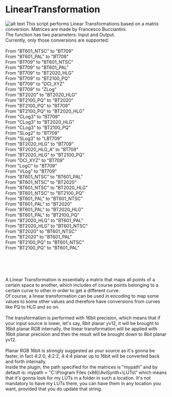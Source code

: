 # LinearTransformation
![alt text](https://i.ytimg.com/vi/kYB8IZa5AuE/maxresdefault.jpg)
This script performs Linear Transformations based on a matrix conversion. Matrices are made by Francesco Bucciantini.
<br>
The function has two parameters: Input and Output.
<br>
Currently, only those conversions are supported:
<br>
<br>
From "BT601_NTSC"          to "BT709"
<br>
From "BT601_PAL"           to "BT709"
<br>
From "BT709"               to "BT601_NTSC"
<br>
From "BT709"               to "BT601_PAL"
<br>
From "BT709"               to "BT2020_HLG"
<br>
From "BT709"               to "BT2100_PQ"
<br>
From "BT709"               to "DCI_XYZ"
<br>
From "BT709"               to "ZLog"
<br>
From "BT2020"              to "BT2020_HLG"
<br>
From "BT2100_PQ"           to "BT2020"
<br>
From "BT2100_PQ"           to "BT709"
<br>
From "BT2100_PQ"           to "BT2020_HLG"
<br>
From "CLog3"               to "BT709"
<br>
From "CLog3"               to "BT2020_HLG"
<br>
From "CLog3"               to "BT2100_PQ"
<br>
From "SLog2"               to "BT709"
<br>
From "SLog3"               to "LBT709"
<br>
From "BT2020_HLG"          to "BT709"
<br>
From "BT2020_HLG_A"        to "BT709"
<br>
From "BT2020_HLG"          to "BT2100_PQ"
<br>
From "DCI_XYZ"             to "BT709"
<br>
From "LogC"                to "BT709"
<br>
From "VLog"                to "BT709"
<br>
From "BT601_NTSC"          to "BT601_PAL"
<br>
From "BT601_NTSC"          to "BT2020"
<br>
From "BT601_NTSC"          to "BT2020_HLG"
<br>
From "BT601_NTSC"          to "BT2100_PQ"
<br>
From "BT601_PAL"           to "BT601_NTSC"
<br>
From "BT601_PAL"           to "BT2020"
<br>
From "BT601_PAL"           to "BT2020_HLG"
<br>
From "BT601_PAL"           to "BT2100_PQ"
<br>
From "BT2020_HLG"          to "BT601_PAL"
<br>
From "BT2020_HLG"          to "BT601_NTSC"
<br>
From "BT2020"              to "BT601_NTSC"
<br>
From "BT2020"              to "BT601_PAL"
<br>
From "BT2100_PQ"           to "BT601_NTSC"
<br>
From "BT2100_PQ"           to "BT601_PAL"



<br>
<br>
<br>
<br>
A Linear Transformation is essentially a matrix that maps all points of a certain space to another, which includes of course points belonging to a certain curve to other in order to get a different curve.
<br>
Of course, a linear transformation can be used in encoding to map some values to some other values and therefore have conversions from curves like PQ to HLG and so on.
<br>
<br>
The transformation is performed with 16bit precision, which means that if your input source is lower, let's say, 8bit planar yv12, it will be brought to 16bit planar RGB internally, the linear transformation will be applied with 16bit planar precision and then the result will be brought down to 8bit planar yv12.
<br>
<br>
Planar RGB 16bit is strongly suggested as your source as it's gonna be faster, in fact 4:2:0, 4:2:2, 4:4:4 planar up to 16bit will be converted back and forth internally.
<br>
Inside the plugin, the path specified for the matrices is "mypath" and by default is:  mypath = "C:\Program Files (x86)\AviSynth+\LUTs\" which means that it's gonna look for my LUTs in a folder in such a location. It's not mandatory to have my LUTs there, you can have them in any location you want, provided that you do update that string.
